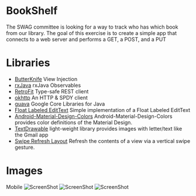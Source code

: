 # BookShelf

The SWAG committee is looking for a way to track who has which book from our library. 
The goal of this exercise is to create a simple app that connects to a web server and 
performs a GET, a POST, and a PUT



Libraries
=========

*  [ButterKnife](https://github.com/JakeWharton/butterknife) View Injection
*  [rxJava](http://mvnrepository.com/artifact/com.netflix.rxjava) rxJava Observables
*  [RetroFit](http://square.github.io/retrofit/) Type-safe REST client
*  [okhttp](http://square.github.io/okhttp/) An HTTP & SPDY client
*  [guava](https://github.com/google/guava) Google Core Libraries for Java
*  [Float Labeled EditText](https://github.com/wrapp/floatlabelededittext) Simple implementation of a Float Labeled EditText
*  [Android-Material-Design-Colors](https://github.com/wada811/Android-Material-Design-Colors) Android-Material-Design-Colors provides color definitions of the Material Design.
*  [TextDrawable](https://github.com/amulyakhare/TextDrawable) light-weight library provides images with letter/text like the Gmail app
*  [Swipe Refresh Layout](https://developer.android.com/reference/android/support/v4/widget/SwipeRefreshLayout.html) Refresh the contents of a view via a vertical swipe gesture.


Images
=======
Mobile
![ScreenShot](http://imgur.com/GE75qms.png)
![ScreenShot](http://imgur.com/hYSOBil.png)
![ScreenShot](http://imgur.com/TfQc7m7.png)

<!--Tablet
![ScreenShot](http://imgur.com/d5zuWM0.png)
-->

